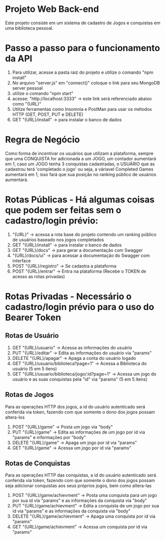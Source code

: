 # Projeto Web Back-end

Este projeto consiste em um sistema de cadastro de Jogos e conquistas em uma biblioteca pessoal.

# Passo a passo para o funcionamento da API

1. Para utilizar, acesse a pasta raiz do projeto e utilize o comando "npm install"
2. No arquivo "server.js" em "connect()" coloque o link para seu MongoDB server pessoal
3. utilize o comando "npm start"
4. acesse: "http://localhost:3333" -> este link será referenciado abaixo como "{URL}"
5. Utilize ferramentas como Insomnia e PostMan para usar os métodos HTTP (GET, POST, PUT e DELETE)
6. GET "{URL}/install" -> para instalar o banco de dados

# Regra de Negócio

Como forma de incentivar os usuários que utilizam a plataforma, sempre que uma CONQUISTA for adicionada
a um JOGO, um contador aumentará em 1, caso um JOGO tenha 3 conquistas cadastradas, o USUÁRIO que as
cadastrou terá 'completado o jogo' ou seja, a váriavel Completed Games aumentará em 1, isso fará que
sua posição no ranking público de usuários aumentará.

# Rotas Públicas - Há algumas coisas que podem ser feitas sem o cadastro/login prévio:
1. "{URL}" -> acessa a rota base do projeto contendo um ranking público de usuários baseado nos jogos completados
2. GET "{URL}/install" -> para instalar o banco de dados
3. GET "{URL}/docs" -> para gerar a documentação com Swagger
4. "{URL}/docs/ui" -> para acessar a documentação do Swagger com interface
5. POST "{URL}/registro" -> Se cadastra a plataforma
6. POST "{URL}/entrar" -> Entra na plataforma (Recebe o TOKEN de acesso as rotas privadas)

# Rotas Privadas - Necessário o cadastro/login prévio para o uso do Bearer Token

## Rotas de Usuário
1. GET "{URL}/usuario" -> Acessa as informações do usuário
2. PUT "{URL}/editar" -> Edita as informações do usuário via "params"
3. DELETE "{URL}/apagar" -> Apaga a conta do usuário logado
4. GET "{URL}/usuario/biblioteca?page=1" -> Acessa a Biblioteca do usuário (5 em 5 itens)
5. GET "{URL}/usuario/biblioteca/jogo/:id?page=1" -> Acessa um jogo do usuário e as suas conquistas pela "id" via "params" (5 em 5 itens)

## Rotas de Jogos

Para as operações HTTP dos jogos, a id do usuário autenticado será conferida via token, fazendo com que somente o dono dos jogos possam altera-los

1. POST "{URL}/game" -> Posta um jogo via "body"
2. PUT "{URL}/game" -> Edita as informações de um jogo por id via "params" e informações por "body"
3. DELETE "{URL}/game" -> Apaga um jogo por id via "params"
4. GET "{URL}/game" -> Acessa um jogo por id via "params"

## Rotas de Conquistas

Para as operações HTTP das conquistas, a id do usuário autenticado será conferida via token, fazendo com que somente o dono dos jogos possam seja adicionar conquistas aos seus próprios jogos, bem como altera-las

1. POST "{URL}/game/achievment" -> Posta uma conquista para um jogo por sua id via "params" e as informações da conquista via "body"
2. PUT "{URL}/game/achievment" -> Edita a conquista de um jogo por sua id via "params" e as informações da conquista via "body"
3. DELETE "{URL}/game/achievment" -> Apaga uma conquista por id via "params"
4. GET "{URL}/game/achievment" -> Acessa um conquista por id via "params"
